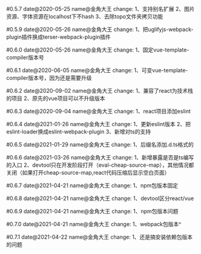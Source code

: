 #0.5.7
date@2020-05-25
name@金角大王
change:
1、支持别名扩展
2、图片资源、字体资源在localhost下不hash
3、去除topo文件夹拷贝功能

#0.5.9
date@2020-05-26
name@金角大王
change:
1、把uglifyjs-webpack-plugin插件换成terser-webpack-plugin插件

#0.6.0
date@2020-05-26
name@金角大王
change:
1、固定vue-template-compiler版本号


#0.6.1
date@2020-06-05
name@金角大王
change:
1、可变vue-template-compiler版本号，因为还是需要升级


#0.6.2
date@2020-09-02
name@金角大王
change:
1、兼容了react为技术栈的项目
2、原先的vue项目可以不升级版本


#0.6.3
date@2020-09-04
name@金角大王
change:
1、react项目添加eslint



#0.6.4
date@2021-01-26
name@金角大王
change:
1、更新eslint版本
2、把eslint-loader换成eslint-webpack-plugin
3、新增对ts的支持

#0.6.5
date@2021-01-29
name@金角大王
change:
1、后缀名添加.d.ts格式的

#0.6.6
date@2021-03-26
name@金角大王
change:
1、新增暴露是否是ts编写的入口
2、devtool只在开发阶段打开（eval-cheap-source-map），其他情况都关闭（如果打开cheap-source-map,react代码压缩后显示空白页面）


#0.6.7
date@2021-04-21
name@金角大王
change:
1、npm包版本固定


#0.6.8
date@2021-04-21
name@金角大王
change:
1、devtool区分react/vue

#0.6.9
date@2021-04-21
name@金角大王
change:
1、npm包版本问题


#0.7.0
date@2021-04-21
name@金角大王
change:
1、webpack包版本^


#0.7.1
date@2021-04-22
name@金角大王
change:
1、还是搞安装依赖包版本的问题

